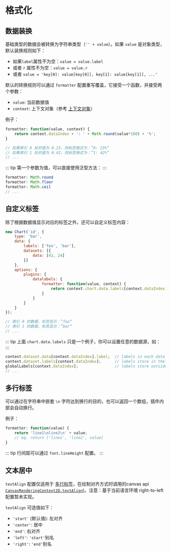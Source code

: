 # 格式化

## 数据装换

基础类型的数据会被转换为字符串类型（`'' + value`）。如果 `value` 是对象类型，默认装换规则如下：

- 如果`label`属性不为空：`value = value.label`
- 或者 `r` 属性不为空：`value = value.r`
- 或者 `value = 'key[0]: value[key[0]], key[1]: value[key[1]], ...'`

默认的转换规则可以通过 `formatter` 配置重写覆盖，它接受一个函数，并接受两个参数：

- `value`: 当前数据值
- `context`: 上下文对象（参考 [上下文对象](options.md#option-context)）

例子：

```javascript
formatter: function(value, context) {
    return context.dataIndex + ': ' + Math.round(value*100) + '%';
}

// 如果索引 0 处的值为 0.23，则标签格式为：”0: 23%“
// 如果索引 1 处的值为 0.42，则标签格式为：”1: 42%“
// ...
```

::: tip
第一个参数为值，可以直接使用泛型方法：
:::

```javascript
formatter: Math.round
formatter: Math.floor
formatter: Math.ceil
// ...
```

## 自定义标签

除了根据数据值显示对应的标签之外，还可以自定义标签内容：

```javascript
new Chart('id', {
    type: 'bar',
    data: {
        labels: ['foo', 'bar'],
        datasets: [{
            data: [42, 24]
        }]
    },
    options: {
        plugins: {
            datalabels: {
                formatter: function(value, context) {
                    return context.chart.data.labels[context.dataIndex];
                }
            }
        }
    }
});

// 索引 0 的数据，标签显示：”foo“
// 索引 1 的数据，标签显示：”bar“
// ...
```

::: tip
上面 `chart.data.labels` 只是一个例子，你可以设置任意的数据源，如：
:::

```javascript
context.dataset.data[context.dataIndex].label;  // labels in each data object
context.dataset.labels[context.dataIndex];      // labels store in the dataset
globalLabels[context.dataIndex];                // labels store outside the chart
// ...
```

## 多行标签

可以通过在字符串中嵌套 `\n` 字符达到换行的目的，也可以返回一个数组，插件内部会自动换行。

例子：

```javascript
formatter: function(value) {
    return 'line1\nline2\n' + value;
    // eq. return ['line1', 'line2', value]
}
```

::: tip
行间距可以通过 `font.lineHeight` 配置。
:::

## 文本居中

`textAlign` 配置仅适用于 [多行标签](#多行标签)，在绘制对齐方式时调用的canvas api [`CanvasRenderingContext2D.textAlign`](https://developer.mozilla.org/en-US/docs/Web/API/CanvasRenderingContext2D/textAlign))。注意：基于当前语言环境 right-to-left 配置暂未实现。

`textAlign` 可选值如下：

- `'start'` (默认值): 左对齐
- `'center'`: 居中
- `'end'`: 右对齐
- `'left'`: `'start'`别名
- `'right'`: `'end'`别名
